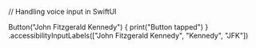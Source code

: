 // Handling voice input in SwiftUI

Button("John Fitzgerald Kennedy") {
            print("Button tapped")
        }
        .accessibilityInputLabels(["John Fitzgerald Kennedy", "Kennedy", "JFK"])
